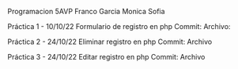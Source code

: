 Programacion 5AVP
Franco Garcia Monica Sofia

Práctica 1 - 10/10/22
Formulario de registro en php
Commit:
Archivo:

Práctica 2 - 24/10/22
Eliminar registro en php
Commit:
Archivo

Práctica 3 - 24/10/22
Editar registro en php
Commit:
Archivo
